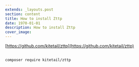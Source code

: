 ```yaml
---
extends: _layouts.post
section: content
title: How to install Zttp
date: 1970-01-01
description: How to install Zttp
cover_image: 
---
```


[https://github.com/kitetail/zttp](https://github.com/kitetail/zttp)
<br><br>
```bash
composer require kitetail/zttp
```